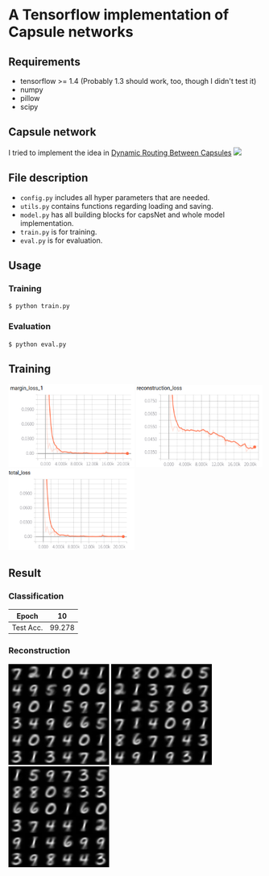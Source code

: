 # A Tensorflow implementation of Capsule networks

## Requirements
  * tensorflow >= 1.4 (Probably 1.3 should work, too, though I didn't test it)
  * numpy
  * pillow
  * scipy

## Capsule network
I tried to implement the idea in [Dynamic Routing Between Capsules](https://arxiv.org/abs/1710.09829)
<img src="figure/capsNet.png">

## File description
  * `config.py` includes all hyper parameters that are needed.
  * `utils.py` contains functions regarding loading and saving.
  * `model.py` has all building blocks for capsNet and whole model implementation.
  * `train.py` is for training.
  * `eval.py` is for evaluation.
  
## Usage
### Training
```
$ python train.py
```
### Evaluation
```
$ python eval.py
```

## Training
<img src="figure/margin_loss.png" width=250px> <img src="figure/reconstruction_loss.png" width=250px> <img src="figure/total_loss.png" width=250px>


## Result
### Classification
| Epoch     | 10     |
|-----------|--------|
| Test Acc. | 99.278 |

### Reconstruction
<img src="figure/test_000.png" width=200px> <img src="figure/test_005.png" width=200px> <img src="figure/test_010.png" width=200px> 
